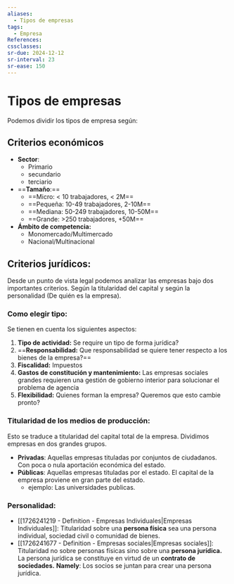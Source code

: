 ```yaml
---
aliases:
  - Tipos de empresas
tags:
  - Empresa
References: 
cssclasses: 
sr-due: 2024-12-12
sr-interval: 23
sr-ease: 150
---
```

# Tipos de empresas
Podemos dividir los tipos de empresa según: 
## Criterios económicos
+ **Sector**:
	+ Primario
	+ secundario
	+ terciario 
+ ==**Tamaño**:== 
	+ ==Micro: < 10 trabajadores, < 2M==
	+ ==Pequeña: 10-49 trabajadores, 2-10M==
	+ ==Mediana: 50-249 trabajadores, 10-50M==
	+ ==Grande: >250 trabajadores, +50M==
+ **Ámbito de competencia:** 
	+ Monomercado/Multimercado
	+ Nacional/Multinacional

## Criterios jurídicos: 
Desde un punto de vista legal podemos analizar las empresas bajo dos importantes criterios. Según la titularidad del capital y según la personalidad (De quién es la empresa).
### Como elegir tipo: 
Se tienen en cuenta los siguientes aspectos:
1. **Tipo de actividad:** Se require un tipo de forma jurídica?
2. ==**Responsabilidad:** Que responsabilidad se quiere tener respecto a los bienes de la empresa?==
3. **Fiscalidad:** Impuestos
4. **Gastos de constitución y mantenimiento:** Las empresas sociales grandes requieren una gestión de gobierno interior para solucionar el problema de agencia
5. **Flexibilidad:** Quienes forman la empresa? Queremos que esto cambie pronto?
### Titularidad de los medios de producción:
Esto se traduce a titularidad del capital total de la empresa. Dividimos empresas en dos grandes grupos.
+ **Privadas**: Aquellas empresas tituladas por conjuntos de ciudadanos. Con poca o nula aportación económica del estado.
+ **Públicas**: Aquellas empresas tituladas por el estado. El capital de la empresa proviene en gran parte del estado. 
	+ ejemplo: Las universidades publicas.
### Personalidad:
+ [[1726241219 - Definition - Empresas Individuales|Empresas Individuales]]: 
	Titularidad sobre una **persona física** sea una persona individual, sociedad civil o comunidad de bienes. 
 + [[1726241677 - Definition - Empresas sociales|Empresas sociales]]: 
	Titularidad no sobre personas físicas sino sobre una **persona jurídica.** La persona jurídica se constituye en virtud de un **contrato de sociedades.** 
	**Namely**: Los socios se juntan para crear una persona jurídica.
